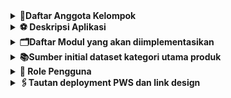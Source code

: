 <details>
<Summary><b>📃Daftar Anggota Kelompok</b></Summary>

📃Daftar Anggota Kelompok
1. A. Sheriqa Dewina Ihsan (2406360722)
2. Muhammad Rafi Sugianto (2406357135)
3. Elizabeth Meilanny Sitanggang (2406433522)
4. Vidia Qonita Ahmad (2406345381)
5. Angelo Johenry Apituley (2406428825)
6. Nisriina Wakhdah Haris (2406360445)

</details>

<details>
<Summary><b>⚽ Deskripsi Aplikasi</b></Summary>

Aplikasi "Beyond90" merupakan portal informasi olahraga yang berfokus pada dunia sepak bola profesional. Website ini dirancang untuk menjadi pusat informasi interaktif bagi penggemar sepak bola, dengan menyajikan data dan profil lengkap mengenai pemain, klub, dan statistik pertandingan dalam satu platform yang menarik dan mudah diakses.

Melalui Beyond90, pengguna dapat menjelajahi biodata pemain, melihat perjalanan karier mereka dari klub ke klub, hingga membandingkan performa pemain melalui statistik seperti jumlah gol, assist, dan kartu. Selain itu, pengguna juga dapat mengetahui pencapaian pemain dalam bentuk trofi, penghargaan individu, dan kontribusi mereka di berbagai kompetisi.

Aplikasi ini tidak hanya menyajikan informasi data mentah, tetapi juga dirancang dengan tampilan visual yang rapi dan responsif serta fitur interaktif seperti pencarian pemain, filter berdasarkan klub atau negara, dan kolom komentar bagi pengguna untuk berdiskusi.

Bagi penggemar sepak bola, Beyond90 memberikan pengalaman informatif dan menyenangkan untuk: - Mengenal lebih dekat idola mereka melalui profil pemain. - Melihat perbandingan performa antar pemain atau klub. - Menemukan klub dengan ranking dan statistik terbaik. - Berinteraksi dengan sesama penggemar melalui komentar dan diskusi.

Kebermanfaatan aplikasi ini juga dapat diperluas untuk pelajar, jurnalis olahraga, dan analis data, yang dapat memanfaatkan dataset pemain dan klub sebagai referensi dalam penulisan artikel, riset performa, atau pembuatan konten sepak bola.

</details>

<details>
<Summary><b>🗂️Daftar Modul yang akan diimplementasikan</b></Summary>

1. Manajemen Data Pemain (App: players) (Muhammad Rafi Sugianto)
    - Models:
        1. Player (nama, negara, usia, tinggi, berat, posisi)
        2. CareerHistory (player → Player, klub → Club, tahun_mulai, tahun_selesai)
        3. SeasonStats (player → Player, musim, pertandingan, gol, assist, kartu)
        4. Achievement (player → Player, deskripsi, tahun)
    - Views (CRUD):
        1. player_list →  Daftar pemain
        2. player_detail →  Detail profil pemain
        3. player_create →  Menambahkan pemain
        4. player_update →  Mengedit profil pemain
        5. player_delete →  Menghapus pemain
    - Templates:
        1. players/list.html
        2. players/detail.html
        3. players/form.html

2. Manajemen Data Klub (App: clubs) (Elizabeth Meilanny Sitanggang)
    - Models:
        1. Club (nama, negara, stadion, tahun_berdiri)
        2. ClubRanking (club → Club, musim, peringkat)
    - Views (CRUD):
        1. club_list →  Daftar club
        2. club_detail →  Detail club 
        3. club_create →  Menambahkan club
        4. club_update →  Mengedit info club
        5. club_delete →  Menghapus club
        6. ranking_list →  List ranking club
    - Templates
        1. clubs/list.html 
        2. clubs/detail.html 
        3. clubs/form.html 
        4. clubs/ranking.html

3.  Event Kompetisi (App: events) (Vidia Qonita Ahmad)
    - Models:
        1. Event (nama_event, tipe [liga/turnamen/pertandingan], lokasi, tanggal_mulai, tanggal_selesai)
        2. EventParticipation (event → Event, player/club → Player/Club, peran [pemain, kapten, klub], hasil [menang, kalah, juara])
    - Views (CRUD):
        1. event_list →  Daftar event sepak bola
        2. event_detail →  Detail event
        3. event_create →  Menambahkan event
        4. event_update →  Mengedit info event
        5. event_delete →  Menghapus event
        6. participation_add →  Daftar partisipan yang mengikuti event
        7. participation_update →  Update info partisipan
        8. participation_delete →  Menghapus info partisipan
    - Templates:
        1. events/list.html
        2. events/detail.html
        3. events/form.html
        4. events/participation_form.html


4. Pencarian & Filter (App: search) (A. Sheriqa Dewina Ihsan)
    - Models:
        1. SearchQuery (user, kata_kunci, jenis [pemain/klub], tanggal)
    - Views (CRUD):
        1. search_players →  Mencari pemain berdasarkan nama, posisi, klub, negara
        2. search_clubs →  Mencari klub sepak bola
    - Templates:
        1. search/results.html
        2. search/history.html
        3. search/form.html

5. Halaman Profil Interaktif (App: profiles) (Nisriina Wakhdah Haris)
    - Models:
        1. ProfileWidget (profil → Player/Club, jenis_widget [chart/statistik], konfigurasi JSON)
    - Views (CRUD):
        1. profile_overview → Menampilkan profil pemain/klub interaktif dengan grafik/statistik
        2. widget_create →  Membuat widget baru
        3. widget_update →  Mengupdate widget
        4. widget_delete →  Menghapus widget
    - Templates:
        1. profiles/overview.html
        2. profiles/form.html
        3. profiles/list.html

6.  Komentar & Interaksi Pengguna (App: comments) (Angelo Johenry Apituley)
    - Models:
        1. Comment (user, isi_komentar, tanggal, player/club terkait → bisa pakai GenericForeignKey)
    - Views (CRUD):
        1. comment_add →  Menambahkan komentar
        2. comment_list →  Menampilkan daftar komentar
        3. comment_update →  Mengedit komentar
        4. comment_delete →  Menghapus komentar
    - Templates:
        1. comments/list.html
        2. comments/form.html

7. Galeri Media (App: media_gallery) (Nisriina Wakhdah Haris)
    - Models:
        1. Media (player/club terkait, jenis_media [foto/video], file_url, deskripsi, tanggal_upload)
    - Views (CRUD):
        1. gallery_list →  Menampilkan semua media untuk player/club
        2. gallery_upload →  Upload media (khusus admin) 
        3. gallery_update →  Memperbarui media yang ada
        4. gallery_delete →  Menghapus media
    - Templates:
        1. media/list.html
        2. media/upload.html
        3. media/form.html
        
</details>

<details>
<Summary><b>📚Sumber initial dataset kategori utama produk</b></Summary>

Sumber Dataset: https://www.kaggle.com/datasets/vivovinco/20222023-football-player-stats <br>
Deskripsi Singkat: Dataset ini berisi statistik lengkap pemain sepak bola dari berbagai liga dunia pada musim 2022–2023, mencakup nama pemain, klub, posisi, jumlah pertandingan, gol, assist, dan metrik performa lainnya.

</details>

<details>
<Summary><b>👤 Role Pengguna</b></Summary>

1. Pengunjung (User Biasa)
    - Melihat profil pemain & klub. 
    - Menggunakan fitur pencarian & filter. 
    - Memberikan komentar. 
2. Admin 
    - Mengelola data pemain, klub, dan event
    - Mengelola komentar. 
    - Mengupload media (foto/video).

</details>

<details>
<Summary><b>🖇️Tautan deployment PWS dan link design</b></Summary> 

1. PWS = https://pbp.cs.ui.ac.id/a.sheriqa/beyond-90
2. Link Design = ristek.link/figmaB11

</details>

